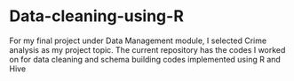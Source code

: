 # Data-cleaning-using-R
For my final project under Data Management module, I selected Crime analysis as my project topic. The current repository has the codes I worked on for data cleaning and schema building codes implemented using R and Hive 

